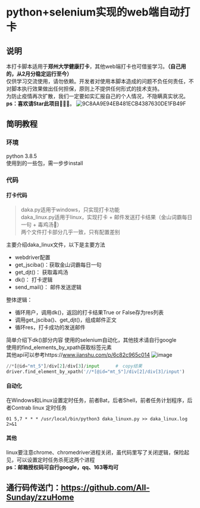 # python+selenium实现的web端自动打卡
## 说明
本打卡脚本适用于**郑州大学健康打卡**，其他web端打卡也可借鉴学习。**（自己用的，从2月分稳定运行至今）**  
仅供学习交流使用，请勿依赖。开发者对使用本脚本造成的问题不负任何责任，不对脚本执行效果做出任何担保，原则上不提供任何形式的技术支持。  
为防止疫情再次扩散，我们一定要如实汇报自己的个人情况，不隐瞒真实状况。  
**ps：喜欢请Star此项目**🤞🤞🤞。
![9C8AA9E94EB481ECB4387630DE1FB49F](https://user-images.githubusercontent.com/39648485/118445870-88b06f00-b721-11eb-834a-24d501ef0055.png)

## 简明教程
### 环境
python 3.8.5  
使用到的一些包，需一步步install
### 代码
#### 打卡代码
> daka.py适用于windows，只实现打卡功能  
> daka_linux.py适用于linux，实现打卡 + 邮件发送打卡结果（金山词霸每日一句 + 毒鸡汤🤣）  
> 两个文件打卡部分几乎一致，只有配置差别
  
主要介绍daka_linux文件，以下是主要方法  
- webdriver配置  
- get_jsciba()：获取金山词霸每日一句
- get_djt()：   获取毒鸡汤
- dk()：        打卡逻辑
- send_mail()： 邮件发送逻辑

整体逻辑：  
- 循环用户，调用dk()，返回的打卡结果True or False存为res列表
- 调用get_jsciba()、get_djt()，组成邮件正文
- 循环res，打卡成功的发送邮件

简单介绍下dk()部分内容
使用的selenium自动化，其他技术请自行google  
使用的find_elements_by_xpath获取标签元素  
其他api可以参考https://www.jianshu.com/p/6c82c965c014
![image](https://user-images.githubusercontent.com/39648485/118361352-a8c71d80-b5bd-11eb-91f4-cb75fb0e4970.png)
```python
//*[@id="mt_5"]/div[2]/div[3]/input      #　copy结果
driver.find_element_by_xpath('//*[@id="mt_5"]/div[2]/div[3]/input')
```

#### 自动化
在Windows和Linux设置定时任务，前者Bat，后者Shell，前者任务计划程序，后者Contrab
linux 定时任务
```
01 5,7 * * * /usr/local/bin/python3 daka_linuxn.py >> daka_linux.log 2>&1
```
#### 其他
linux要注意chrome、chromedriver进程关闭，虽代码里写了关闭逻辑，保险起见，可以设置定时任务杀死这两个进程  
**ps：邮箱授权码可自行google，qq、163等均可**
## 通行码传送门：https://github.com/All-Sunday/zzuHome
